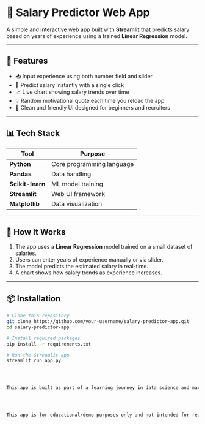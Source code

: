 # 💼 Salary Predictor Web App

A simple and interactive web app built with **Streamlit** that predicts salary based on years of experience using a trained **Linear Regression** model.

---

## 🚀 Features

- 📥 Input experience using both number field and slider
- 🎯 Predict salary instantly with a single click
- 📈 Live chart showing salary trends over time
- 💡 Random motivational quote each time you reload the app
- 🎨 Clean and friendly UI designed for beginners and recruiters

---

## 📊 Tech Stack

| Tool         | Purpose                          |
|--------------|----------------------------------|
| **Python**   | Core programming language        |
| **Pandas**   | Data handling                    |
| **Scikit-learn** | ML model training            |
| **Streamlit**| Web UI framework                 |
| **Matplotlib** | Data visualization             |

---

## 🧠 How It Works

1. The app uses a **Linear Regression** model trained on a small dataset of salaries.
2. Users can enter years of experience manually or via slider.
3. The model predicts the estimated salary in real-time.
4. A chart shows how salary trends as experience increases.

---

## 📦 Installation

```bash
# Clone this repository
git clone https://github.com/your-username/salary-predictor-app.git
cd salary-predictor-app

# Install required packages
pip install -r requirements.txt

# Run the Streamlit app
streamlit run app.py




This app is built as part of a learning journey in data science and machine learning — to apply regression in a practical way, showcase UI skills, and demonstrate deployment-ready thinking.




This app is for educational/demo purposes only and not intended for real salary negotiations